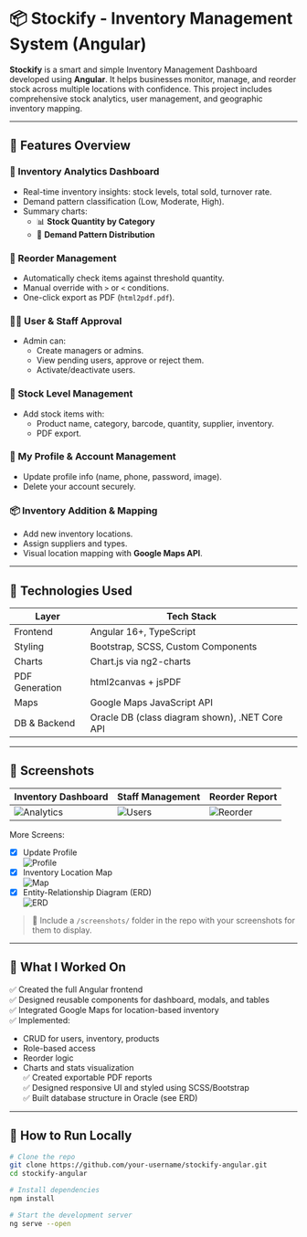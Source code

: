 # 📦 Stockify - Inventory Management System (Angular)

**Stockify** is a smart and simple Inventory Management Dashboard developed using **Angular**. It helps businesses monitor, manage, and reorder stock across multiple locations with confidence. This project includes comprehensive stock analytics, user management, and geographic inventory mapping.

---

## 🌟 Features Overview

### 🧾 Inventory Analytics Dashboard
- Real-time inventory insights: stock levels, total sold, turnover rate.
- Demand pattern classification (Low, Moderate, High).
- Summary charts:
  - 📊 **Stock Quantity by Category**
  - 🥧 **Demand Pattern Distribution**

### 🔁 Reorder Management
- Automatically check items against threshold quantity.
- Manual override with `>` or `<` conditions.
- One-click export as PDF (`html2pdf.pdf`).

### 🧑‍💼 User & Staff Approval
- Admin can:
  - Create managers or admins.
  - View pending users, approve or reject them.
  - Activate/deactivate users.

### 🛒 Stock Level Management
- Add stock items with:
  - Product name, category, barcode, quantity, supplier, inventory.
  - PDF export.

### 🧍 My Profile & Account Management
- Update profile info (name, phone, password, image).
- Delete your account securely.

### 📦 Inventory Addition & Mapping
- Add new inventory locations.
- Assign suppliers and types.
- Visual location mapping with **Google Maps API**.

---

## 🔧 Technologies Used

| Layer           | Tech Stack                         |
|----------------|-------------------------------------|
| Frontend       | Angular 16+, TypeScript             |
| Styling        | Bootstrap, SCSS, Custom Components  |
| Charts         | Chart.js via ng2-charts             |
| PDF Generation | html2canvas + jsPDF                 |
| Maps           | Google Maps JavaScript API          |
| DB & Backend   | Oracle DB (class diagram shown), .NET Core API|

---

## 📸 Screenshots

| Inventory Dashboard | Staff Management | Reorder Report |
|---------------------|------------------|----------------|
| ![Analytics](src/assets/screenshot/assets/screenshot/dashboard1.png) | ![Users](./screenshots/Screenshot%202025-04-10%20143915.png) | ![Reorder](./screenshots/Screenshot%202025-04-10%20143844.png) |

More Screens:
- [x] Update Profile  
  ![Profile](./screenshots/Screenshot%202025-04-10%20144932.png)
- [x] Inventory Location Map  
  ![Map](./screenshots/Screenshot%202025-04-10%20144418.png)
- [x] Entity-Relationship Diagram (ERD)  
  ![ERD](./screenshots/Screenshot%202025-04-10%20144932.png)

> 📂 Include a `/screenshots/` folder in the repo with your screenshots for them to display.

---

## 🧠 What I Worked On

✅ Created the full Angular frontend  
✅ Designed reusable components for dashboard, modals, and tables  
✅ Integrated Google Maps for location-based inventory  
✅ Implemented:
- CRUD for users, inventory, products
- Role-based access
- Reorder logic
- Charts and stats visualization  
✅ Created exportable PDF reports  
✅ Designed responsive UI and styled using SCSS/Bootstrap  
✅ Built database structure in Oracle (see ERD)

---

## 🚀 How to Run Locally

```bash
# Clone the repo
git clone https://github.com/your-username/stockify-angular.git
cd stockify-angular

# Install dependencies
npm install

# Start the development server
ng serve --open
